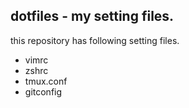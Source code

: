 dotfiles - my setting files.
----------------
this repository has following setting files.
- vimrc
- zshrc
- tmux.conf
- gitconfig
